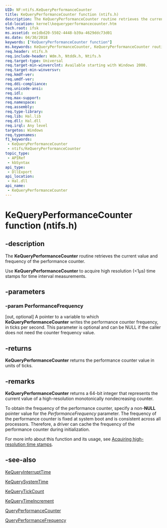 ```yaml
---
UID: NF:ntifs.KeQueryPerformanceCounter
title: KeQueryPerformanceCounter function (ntifs.h)
description: The KeQueryPerformanceCounter routine retrieves the current value and frequency of the performance counter.Use KeQueryPerformanceCounter to acquire high resolution (<1us) time stamps for time interval measurements.
old-location: kernel\kequeryperformancecounter.htm
tech.root: ifsk
ms.assetid: ee1dbd20-5502-4448-b39a-4629ddc73d01
ms.date: 04/30/2018
keywords: ["KeQueryPerformanceCounter function"]
ms.keywords: KeQueryPerformanceCounter, KeQueryPerformanceCounter routine [Kernel-Mode Driver Architecture], k105_39f70923-56fe-42b1-bec3-fe23ae62904d.xml, kernel.kequeryperformancecounter, wdm/KeQueryPerformanceCounter
req.header: ntifs.h
req.include-header: Wdm.h, Ntddk.h, Ntifs.h
req.target-type: Universal
req.target-min-winverclnt: Available starting with Windows 2000.
req.target-min-winversvr: 
req.kmdf-ver: 
req.umdf-ver: 
req.ddi-compliance: 
req.unicode-ansi: 
req.idl: 
req.max-support: 
req.namespace: 
req.assembly: 
req.type-library: 
req.lib: Hal.lib
req.dll: Hal.dll
req.irql: Any level
targetos: Windows
req.typenames: 
f1_keywords:
 - KeQueryPerformanceCounter
 - ntifs/KeQueryPerformanceCounter
topic_type:
 - APIRef
 - kbSyntax
api_type:
 - DllExport
api_location:
 - Hal.dll
api_name:
 - KeQueryPerformanceCounter
---
```


# KeQueryPerformanceCounter function (ntifs.h)


## -description

The **KeQueryPerformanceCounter** routine retrieves the current value and frequency of the performance counter.

Use **KeQueryPerformanceCounter** to acquire high resolution (<1&micro;s) time stamps for time interval measurements.

## -parameters

### -param PerformanceFrequency 

[out, optional]
A pointer to a variable to which **KeQueryPerformanceCounter** writes the performance counter frequency, in ticks per second. This parameter is optional and can be NULL if the caller does not need the counter frequency value.

## -returns

**KeQueryPerformanceCounter** returns the performance counter value in units of ticks.

## -remarks

**KeQueryPerformanceCounter** returns a 64-bit integer that represents the current value of a high-resolution monotonically nondecreasing counter. 

To obtain the frequency of the performance counter, specify a non-**NULL** pointer value for the *PerformanceFrequency* parameter. The frequency of the performance counter is fixed at system boot and is consistent across all processors. Therefore, a driver can cache the frequency of the performance counter during initialization.  

For more info about this function and its usage, see [Acquiring high-resolution time stamps](/windows/win32/sysinfo/acquiring-high-resolution-time-stamps).

## -see-also

[KeQueryInterruptTime](../wdm/nf-wdm-kequeryinterrupttime.md)



[KeQuerySystemTime](../wdm/nf-wdm-kequerysystemtime~r1.md)



[KeQueryTickCount](../ntddk/nf-ntddk-kequerytickcount.md)



[KeQueryTimeIncrement](../wdm/nf-wdm-kequerytimeincrement.md)



[QueryPerformanceCounter](/windows/win32/api/profileapi/nf-profileapi-queryperformancecounter)



[QueryPerformanceFrequency](/windows/win32/api/profileapi/nf-profileapi-queryperformancefrequency)